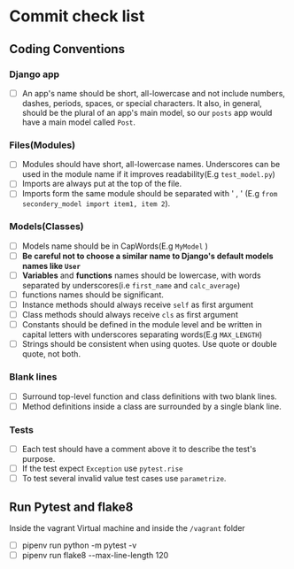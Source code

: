 # Commit check list
## Coding Conventions 
### Django app
- [ ] An app's name should be short, all-lowercase and not include numbers, dashes, periods, spaces, or special characters. It also, in general, should be the plural of an app's main model, so our  `posts`  app would have a main model called  `Post`.
### Files(Modules)
- [ ] Modules should have short, all-lowercase names. Underscores can be used in the module name if it improves readability(E.g `test_model.py`)
- [ ] Imports are always put at the top of the file.
- [ ] Imports form the same module should be separated with ' , ' (E.g `from secondery_model import item1, item 2`).
### Models(Classes)
 - [ ] Models name should be in CapWords(E.g `MyModel` )
 - [ ] **Be careful not to choose a similar name to Django's default models names like `User`**
 - [ ] **Variables** and **functions** names should be lowercase, with words separated by underscores(i.e `first_name` and `calc_average`)
 - [ ] functions names should be significant.
 - [ ] Instance methods should always receive `self` as first argument
 - [ ] Class methods should always receive `cls` as first argument
 - [ ] Constants should be defined in the module level and be written in capital letters with underscores separating words(E.g `MAX_LENGTH`)
 - [ ] Strings should be consistent when using quotes. Use quote or double quote, not both.
### Blank lines
 - [ ] Surround top-level function and class definitions with two blank lines.
 - [ ] Method definitions inside a class are surrounded by a single blank line.
### Tests
 - [ ] Each test should have a comment above it to describe the test's purpose.
 - [ ] If the test expect `Exception` use `pytest.rise`
 - [ ] To test several invalid value test cases use `parametrize`.
## Run Pytest and flake8 
Inside the vagrant Virtual machine and inside the `/vagrant` folder
 - [ ] pipenv run python -m pytest -v
 - [ ] pipenv run flake8 --max-line-length 120